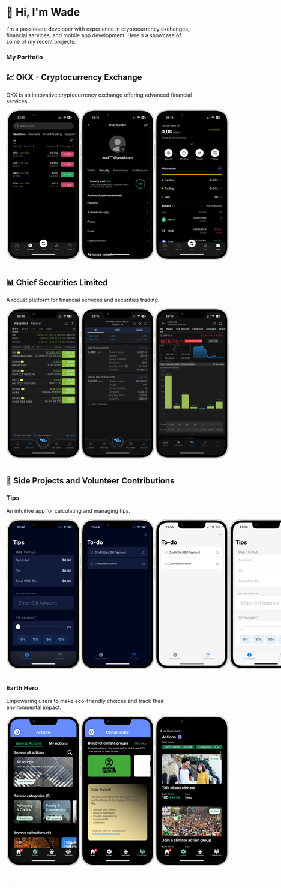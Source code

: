  <h1>👋 Hi, I'm Wade</h1>
    
 <p>I'm a passionate developer with experience in cryptocurrency exchanges, financial services, and mobile app development. Here's a showcase of some of my recent projects:</p>

### My Portfoilo


<h2>💹 OKX - Cryptocurrency Exchange</h2>
<p>OKX is an innovative cryptocurrency exchange offering advanced financial services.</p>

<div style="display: flex; flex-direction: row; justify-content: space-around;">
    <img src="./Assets/OKX/OKX Screenshot1.PNG" width="200" height="400"/>
    <img src="./Assets/OKX/OKX Screenshot2.PNG" width="200" height="400"/>
    <img src="./Assets/OKX/OKX Screenshot3.PNG" width="200" height="400"/>
</div>
<br>

<h2>📊 Chief Securities Limited</h2>
<p>A robust platform for financial services and securities trading.</p>

<div style="display: flex; flex-direction: row; justify-content: space-around;">
    <img src="./Assets/Chief/Chief ScreenShot1.PNG" width="200" height="400"/>
    <img src="./Assets/Chief/Chief ScreenShot2.PNG" width="200" height="400"/>
    <img src="./Assets/Chief/Chief ScreenShot3.PNG" width="200" height="400"/>
</div>
<br>

<h2>🌱 Side Projects and Volunteer Contributions</h2>

<h3>Tips</h3>
<p>An intuitive app for calculating and managing tips.</p>

<div style="display: flex; flex-direction: row; justify-content: space-around;">
    <img src="./Assets/Tips/Tip Screenshot 1.png" width="200" height="400"/>
    <img src="./Assets/Tips/Tip Screenshot 2.PNG" width="200" height="400"/>
    <img src="./Assets/Tips/Tip Screenshot 3.PNG" width="200" height="400"/>
    <img src="./Assets/Tips/Tip Screenshot 4.PNG" width="200" height="400"/>
</div>
<br>

<h3>Earth Hero</h3>
<p>Empowering users to make eco-friendly choices and track their environmental impact.</p>
<div style="display: flex; flex-direction: row; justify-content: space-around;">
    <img src="./Assets/EarthHero/EarthHero ScreenShot1.PNG" width="200" height="400"/>
    <img src="./Assets/EarthHero/EarthHero ScreenShot2.PNG" width="200" height="400"/>
    <img src="./Assets/EarthHero/EarthHero ScreenShot3.PNG" width="200" height="400"/>
</div>
<br>

--

